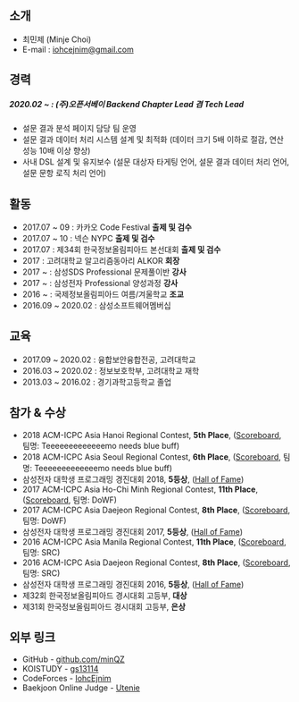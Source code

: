 ## 소개
* 최민제 (Minje Choi)
* E-mail :  iohcejnim@gmail.com

## 경력

##### 2020.02 ~ : (주)오픈서베이 Backend Chapter Lead 겸 Tech Lead

* 설문 결과 분석 페이지 담당 팀 운영
* 설문 결과 데이터 처리 시스템 설계 및 최적화 (데이터 크기 5배 이하로 절감, 연산 성능 10배 이상 향상)
* 사내 DSL 설계 및 유지보수 (설문 대상자 타게팅 언어, 설문 결과 데이터 처리 언어, 설문 문항 로직 처리 언어)

## 활동
* 2017.07 ~ 09 : 카카오 Code Festival **출제 및 검수**
* 2017.07 ~ 10 : 넥슨 NYPC **출제 및 검수**
* 2017.07 : 제34회 한국정보올림피아드 본선대회 **출제 및 검수**
* 2017 : 고려대학교 알고리즘동아리 ALKOR **회장**
* 2017 ~ : 삼성SDS Professional 문제풀이반 **강사**
* 2017 ~ : 삼성전자 Professional 양성과정 **강사**
* 2016 ~ : 국제정보올림피아드 여름/겨울학교 **조교**
* 2016.09 ~ 2020.02 : 삼성소프트웨어멤버십

## 교육
* 2017.09 ~ 2020.02 : 융합보안융합전공, 고려대학교
* 2016.03 ~ 2020.02 : 정보보호학부, 고려대학교 재학
* 2013.03 ~ 2016.02 : 경기과학고등학교 졸업

## 참가 & 수상
* 2018 ACM-ICPC Asia Hanoi Regional Contest, **5th Place**, ([Scoreboard](https://hanoi18.kattis.com/standings), 팀명: Teeeeeeeeeeeeemo needs blue buff)
* 2018 ACM-ICPC Asia Seoul Regional Contest, **6th Place**, ([Scoreboard](http://icpckorea.org/2018/regional/scoreboard/), 팀명: Teeeeeeeeeeeeemo needs blue buff)
* 삼성전자 대학생 프로그래밍 경진대회 2018, **5등상**, ([Hall of Fame](https://www.codeground.org/scpc/commons/honer/list))
* 2017 ACM-ICPC Asia Ho-Chi Minh Regional Contest, **11th Place**, ([Scoreboard](https://hochiminh17.kattis.com/standings), 팀명: DoWF)
* 2017 ACM-ICPC Asia Daejeon Regional Contest, **8th Place**, ([Scoreboard](http://icpckorea.org/2017/regional/scoreboard/), 팀명: DoWF)
* 삼성전자 대학생 프로그래밍 경진대회 2017, **5등상**, ([Hall of Fame](https://www.codeground.org/scpc/commons/honer/list))
* 2016 ACM-ICPC Asia Manila Regional Contest, **11th Place**, ([Scoreboard](http://penoy.admu.edu.ph/~acmicpc/archive/2016/final-scoreboard/), 팀명: SRC)
* 2016 ACM-ICPC Asia Daejeon Regional Contest, **8th Place**, ([Scoreboard](http://icpckorea.org/2016/REGIONAL/scoreboard.html), 팀명: SRC)
* 삼성전자 대학생 프로그래밍 경진대회 2016, **5등상**, ([Hall of Fame](https://www.codeground.org/scpc/commons/honer/list))
* 제32회 한국정보올림피아드 경시대회 고등부, **대상** 
* 제31회 한국정보올림피아드 경시대회 고등부, **은상**

## 외부 링크
* GitHub -  [github.com/minQZ](https://github.com/minQZ/)
* KOISTUDY - [gs13114](http://koistudy.net/?mid=view_prob&id=gs13114)
* CodeForces - [IohcEjnim](http://codeforces.com/profile/IohcEjnim)
* Baekjoon Online Judge - [Utenie](https://www.acmicpc.net/user/utenie)
